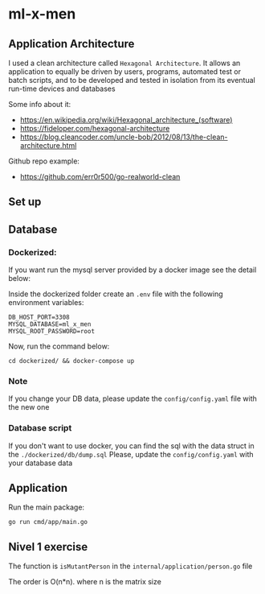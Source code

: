 # ml-x-men

## Application Architecture

I used a clean architecture called `Hexagonal Architecture`. It allows an application to equally be driven by users, programs, automated test or batch scripts, and to be developed and tested in isolation from its eventual run-time devices and databases

Some info about it:
- https://en.wikipedia.org/wiki/Hexagonal_architecture_(software)
- https://fideloper.com/hexagonal-architecture
- https://blog.cleancoder.com/uncle-bob/2012/08/13/the-clean-architecture.html

Github repo example:
- https://github.com/err0r500/go-realworld-clean

## Set up

## Database

### Dockerized:
If you want run the mysql server provided by a docker image see the detail below:

Inside the dockerized folder create an `.env` file with the following environment variables:
```
DB_HOST_PORT=3308
MYSQL_DATABASE=ml_x_men
MYSQL_ROOT_PASSWORD=root
```
Now, run the command below:
```
cd dockerized/ && docker-compose up
```
### Note

If you change your DB data, please update the `config/config.yaml` file with the new one


### Database script

If you don't want to use docker, you can find the sql with the data struct in the `./dockerized/db/dump.sql`
Please, update the  `config/config.yaml` with your database data

## Application

Run the main package:

```
go run cmd/app/main.go 
```


## Nivel 1 exercise 

The function is `isMutantPerson` in the `internal/application/person.go` file

The order is O(n*n). where n is the matrix size 